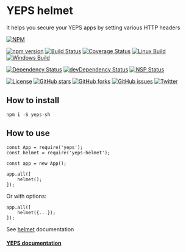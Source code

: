 # YEPS helmet

It helps you secure your YEPS apps by setting various HTTP headers

[![NPM](https://nodei.co/npm/yeps-sh.png)](https://npmjs.org/package/yeps-sh)

[![npm version](https://badge.fury.io/js/yeps-sh.svg)](https://badge.fury.io/js/yeps-sh)
[![Build Status](https://travis-ci.org/evheniy/yeps-sh.svg?branch=master)](https://travis-ci.org/evheniy/yeps-sh)
[![Coverage Status](https://coveralls.io/repos/github/evheniy/yeps-sh/badge.svg?branch=master)](https://coveralls.io/github/evheniy/yeps-sh?branch=master)
[![Linux Build](https://img.shields.io/travis/evheniy/yeps-sh/master.svg?label=linux)](https://travis-ci.org/evheniy/)
[![Windows Build](https://img.shields.io/appveyor/ci/evheniy/yeps-sh/master.svg?label=windows)](https://ci.appveyor.com/project/evheniy/yeps-sh)

[![Dependency Status](https://david-dm.org/evheniy/yeps-sh.svg)](https://david-dm.org/evheniy/yeps-sh)
[![devDependency Status](https://david-dm.org/evheniy/yeps-sh/dev-status.svg)](https://david-dm.org/evheniy/yeps-sh#info=devDependencies)
[![NSP Status](https://img.shields.io/badge/NSP%20status-no%20vulnerabilities-green.svg)](https://travis-ci.org/evheniy/yeps-sh)

[![License](https://img.shields.io/badge/license-MIT-blue.svg)](https://raw.githubusercontent.com/evheniy/yeps-sh/master/LICENSE)
[![GitHub stars](https://img.shields.io/github/stars/evheniy/yeps-sh.svg)](https://github.com/evheniy/yeps-sh/stargazers)
[![GitHub forks](https://img.shields.io/github/forks/evheniy/yeps-sh.svg)](https://github.com/evheniy/yeps-sh/network)
[![GitHub issues](https://img.shields.io/github/issues/evheniy/yeps-sh.svg)](https://github.com/evheniy/yeps-sh/issues)
[![Twitter](https://img.shields.io/twitter/url/https/github.com/evheniy/yeps-sh.svg?style=social)](https://twitter.com/intent/tweet?text=Wow:&url=%5Bobject%20Object%5D)


## How to install

    npm i -S yeps-sh
  

## How to use

    const App = require('yeps');
    const helmet = require('yeps-helmet');
    
    const app = new App();
    
    app.all([
        helmet();
    ]);

Or with options:

    app.all([
        helmet({...});
    ]);
    
See [helmet](https://github.com/helmetjs/helmet) documentation
    
#### [YEPS documentation](http://yeps.info/)